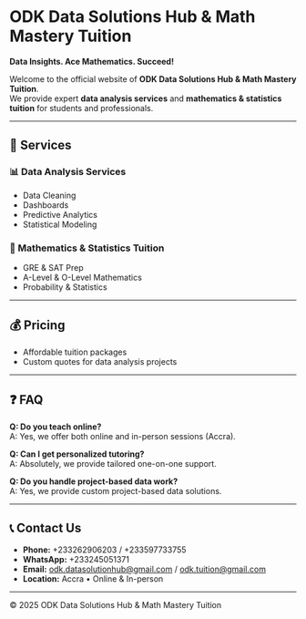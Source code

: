 # ODK Data Solutions Hub & Math Mastery Tuition

**Data Insights. Ace Mathematics. Succeed!**

Welcome to the official website of **ODK Data Solutions Hub & Math Mastery Tuition**.  
We provide expert **data analysis services** and **mathematics & statistics tuition** for students and professionals.

---

## 🌟 Services

### 📊 Data Analysis Services
- Data Cleaning
- Dashboards
- Predictive Analytics
- Statistical Modeling

### 🧮 Mathematics & Statistics Tuition
- GRE & SAT Prep
- A-Level & O-Level Mathematics
- Probability & Statistics

---

## 💰 Pricing
- Affordable tuition packages  
- Custom quotes for data analysis projects  

---

## ❓ FAQ
**Q: Do you teach online?**  
A: Yes, we offer both online and in-person sessions (Accra).  

**Q: Can I get personalized tutoring?**  
A: Absolutely, we provide tailored one-on-one support.  

**Q: Do you handle project-based data work?**  
A: Yes, we provide custom project-based data solutions.  

---

## 📞 Contact Us
- **Phone:** +233262906203 / +233597733755  
- **WhatsApp:** +233245051371  
- **Email:** odk.datasolutionhub@gmail.com / odk.tuition@gmail.com  
- **Location:** Accra • Online & In-person  

---





© 2025 ODK Data Solutions Hub & Math Mastery Tuition
